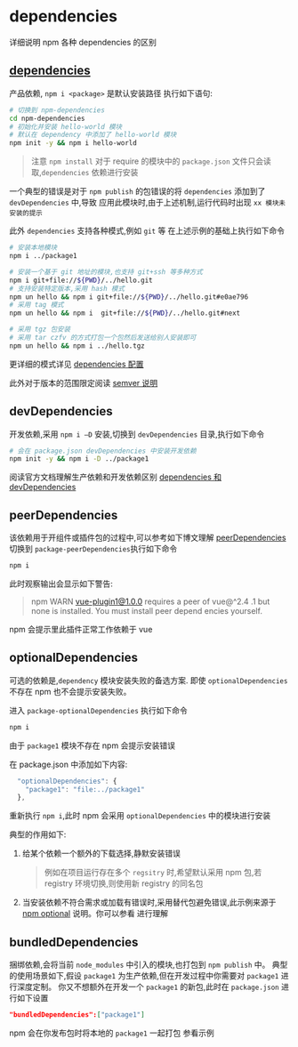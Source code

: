 # dependencies
详细说明 npm 各种 dependencies 的区别

## [dependencies](https://docs.npmjs.com/files/package.json.html#dependencies)
产品依赖, `npm i <package>` 是默认安装路径
执行如下语句:
```bash
# 切换到 npm-dependencies
cd npm-dependencies
# 初始化并安装 hello-world 模块
# 默认在 dependency 中添加了 hello-world 模块
npm init -y && npm i hello-world
```

> 注意 `npm install` 对于 require 的模块中的 `package.json` 文件只会读取,`dependencies` 依赖进行安装

一个典型的错误是对于 `npm publish` 的包错误的将 `dependencies` 添加到了 `devDependencies` 中,导致
应用此模块时,由于上述机制,运行代码时出现 `xx 模块未安装的提示` 

此外 `dependencies` 支持各种模式,例如 `git` 等
在上述示例的基础上执行如下命令

```bash
# 安装本地模块
npm i ../package1

# 安装一个基于 git 地址的模块,也支持 git+ssh 等多种方式
npm i git+file://${PWD}/../hello.git
# 支持安装特定版本,采用 hash 模式
npm un hello && npm i git+file://${PWD}/../hello.git#e0ae796
# 采用 tag 模式
npm un hello && npm i  git+file://${PWD}/../hello.git#next

# 采用 tgz 包安装
# 采用 tar czfv 的方式打包一个包然后发送给别人安装即可
npm un hello && npm i ../hello.tgz 
```

更详细的模式详见 [dependencies 配置](https://docs.npmjs.com/files/package.json.html#dependencies)

此外对于版本的范围限定阅读 [semver 说明](https://docs.npmjs.com/misc/semver)

## devDependencies 
开发依赖,采用 `npm i —D` 安装,切换到 `devDependencies` 目录,执行如下命令

```bash
# 会在 package.json devDependencies 中安装开发依赖
npm init -y && npm i -D ../package1
```

阅读官方文档理解生产依赖和开发依赖区别 [dependencies 和 devDependencies](https://docs.npmjs.com/specifying-dependencies-and-devdependencies-in-a-package-json-file)

## peerDependencies
该依赖用于开组件或插件包的过程中,可以参考如下博文理解 [peerDependencies](https://nodejs.org/es/blog/npm/peer-dependencies/)
切换到 `package-peerDependencies`执行如下命令

```bash
npm i
```

此时观察输出会显示如下警告:
> npm WARN vue-plugin1@1.0.0 requires a peer of vue@^2.4
.1 but none is installed. You must install peer depend
encies yourself.

npm 会提示里此插件正常工作依赖于 vue


## optionalDependencies
可选的依赖是,`dependency` 模块安装失败的备选方案.
即使 `optionalDependencies` 不存在 npm 也不会提示安装失败。

进入 `package-optionalDependencies` 执行如下命令

```bash
npm i
```

由于 `package1` 模块不存在 npm 会提示安装错误

在 package.json 中添加如下内容:

```js
  "optionalDependencies": {
    "package1": "file:../package1"
  },
```

重新执行 `npm i`,此时 npm 会采用 `optionalDependencies` 中的模块进行安装

典型的作用如下:
1. 给某个依赖一个额外的下载选择,静默安装错误
	> 例如在项目运行存在多个 `regsitry` 时,希望默认采用 npm 包,若 registry 环境切换,则使用新 registry 的同名包
2. 当安装依赖不符合需求或加载有错误时,采用替代包避免错误,此示例来源于 [npm optional](https://docs.npmjs.com/files/package.json.html#optionaldependencies) 说明。你可以参看 [](./package-optionalDependencies/index.js) 进行理解


## bundledDependencies
捆绑依赖,会将当前 `node_modules` 中引入的模块,也打包到 `npm publish` 中。
典型的使用场景如下,假设 `package1` 为生产依赖,但在开发过程中你需要对 `package1` 进行深度定制。
你又不想额外在开发一个 `package1` 的新包,此时在 `package.json` 进行如下设置

```json
"bundledDependencies":["package1"]
```

npm 会在你发布包时将本地的 `package1` 一起打包
参看示例 [](./package-bundleDependencies) 
